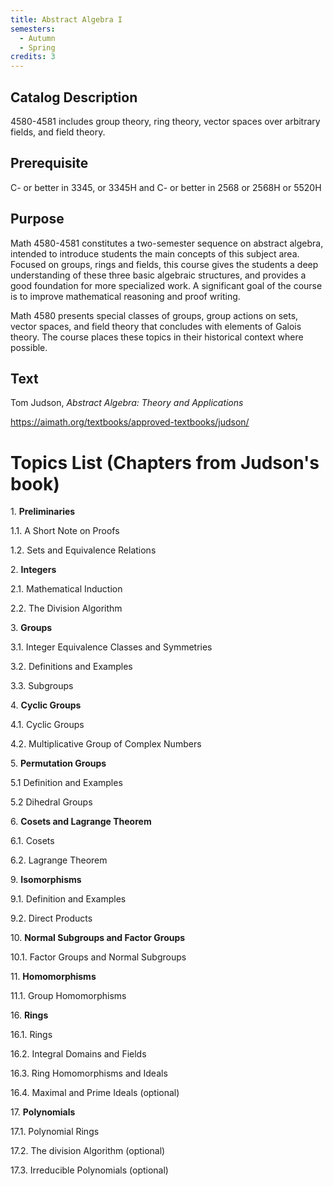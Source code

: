 ```yaml
---
title: Abstract Algebra I
semesters:
  - Autumn
  - Spring
credits: 3
---
```


## Catalog Description

4580-4581 includes group theory, ring theory, vector spaces over
arbitrary fields, and field theory.

## Prerequisite

C- or better in 3345, or 3345H and C- or better in 2568 or 2568H or
5520H

## Purpose

Math 4580-4581 constitutes a two-semester sequence on abstract
algebra, intended to introduce students the main concepts of this
subject area.  Focused on groups, rings and fields, this course gives
the students a deep understanding of these three basic algebraic
structures, and provides a good foundation for more specialized
work. A significant goal of the course is to improve mathematical
reasoning and proof writing.

Math 4580 presents special classes of groups, group actions on sets,
vector spaces, and field theory that concludes with elements of Galois
theory. The course places these topics in their historical context
where possible.

## Text

Tom Judson, *Abstract Algebra: Theory and Applications*

<https://aimath.org/textbooks/approved-textbooks/judson/>

# Topics List (Chapters from Judson's book)

1\. **Preliminaries**

1.1. A Short Note on Proofs

1.2. Sets and Equivalence Relations

2\. **Integers**

2.1. Mathematical Induction

2.2. The Division Algorithm

3\. **Groups**

3.1. Integer Equivalence Classes and Symmetries

3.2. Definitions and Examples

3.3. Subgroups

4\. **Cyclic Groups**

4.1. Cyclic Groups

4.2. Multiplicative Group of Complex Numbers

5\. **Permutation Groups**

5.1 Definition and Examples

5.2 Dihedral Groups

6\. **Cosets and Lagrange Theorem**

6.1. Cosets

6.2. Lagrange Theorem

9\. **Isomorphisms**

9.1. Definition and Examples

9.2. Direct Products

10\. **Normal Subgroups and Factor Groups**

10.1. Factor Groups and Normal Subgroups

11\. **Homomorphisms**

11.1. Group Homomorphisms

16\. **Rings**

16.1. Rings

16.2. Integral Domains and Fields

16.3. Ring Homomorphisms and Ideals

16.4. Maximal and Prime Ideals (optional)

17\. **Polynomials**

17.1. Polynomial Rings

17.2. The division Algorithm (optional)

17.3. Irreducible Polynomials (optional)
